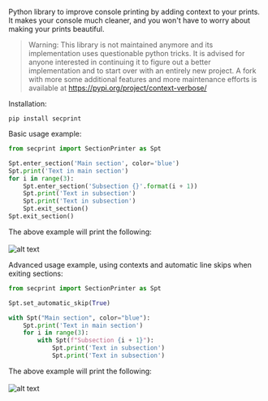 Python library to improve console printing by adding context to your prints. It makes your console much cleaner, and you won't have to worry about making your prints beautiful.

> Warning: This library is not maintained anymore and its implementation uses questionable python
> tricks. It is advised for anyone interested in continuing it to figure out a better implementation
> and to start over with an entirely new project.
> A fork with more some additional features and more maintenance efforts is available at 
> https://pypi.org/project/context-verbose/

Installation:
```
pip install secprint
```

Basic usage example:

```python
from secprint import SectionPrinter as Spt

Spt.enter_section('Main section', color='blue')
Spt.print('Text in main section')
for i in range(3):
    Spt.enter_section('Subsection {}'.format(i + 1))
    Spt.print('Text in subsection')
    Spt.print('Text in subsection')
    Spt.exit_section()
Spt.exit_section()
```

The above example will print the following:\
\
![alt text](https://github.com/ValerianRey/ContextPrinter/blob/main/images/secprint_1.png "Basic example output")

Advanced usage example, using contexts and automatic line skips when exiting sections:

```python
from secprint import SectionPrinter as Spt

Spt.set_automatic_skip(True)

with Spt("Main section", color="blue"):
    Spt.print('Text in main section')
    for i in range(3):
        with Spt(f"Subsection {i + 1}"):
            Spt.print('Text in subsection')
            Spt.print('Text in subsection')
```

The above example will print the following:\
\
![alt text](https://github.com/ValerianRey/ContextPrinter/blob/main/images/secprint_2.png "Basic example output")
